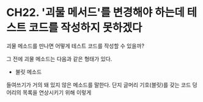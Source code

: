 # CH22. '괴물 메서드'를 변경해야 하는데 테스트 코드를 작성하지 못하겠다



괴물 메소드를 만나면 어떻게 테스트 코드를 작성할 수 있을까?

그 전에 괴물 메소드는 다음과 같은 형태가 있다.

- 불릿 메소드

들여쓰기가 거의 돼 있지 않은 메소드를 말한다. 단지 글머리 기호(블릿)를 갖는 코드 덩어리의 목록을 연상시키기 위해 이렇게 
